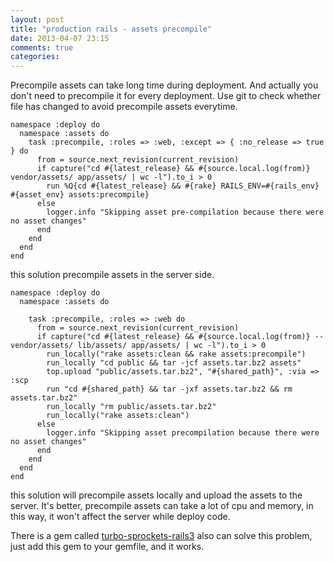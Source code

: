 ```yaml
---
layout: post
title: "production rails - assets precompile"
date: 2013-04-07 23:15
comments: true
categories: 
---
```

Precompile assets can take long time during deployment. And actually you don't need to precompile it for every deployment. Use git to check whether file has changed to avoid precompile assets everytime. 

```
namespace :deploy do
  namespace :assets do
    task :precompile, :roles => :web, :except => { :no_release => true } do
      from = source.next_revision(current_revision)
      if capture("cd #{latest_release} && #{source.local.log(from)} vendor/assets/ app/assets/ | wc -l").to_i > 0
        run %Q{cd #{latest_release} && #{rake} RAILS_ENV=#{rails_env} #{asset_env} assets:precompile}
      else
        logger.info "Skipping asset pre-compilation because there were no asset changes"
      end
    end
  end
end
```
this solution precompile assets in the server side.

```
namespace :deploy do
  namespace :assets do

    task :precompile, :roles => :web do
      from = source.next_revision(current_revision)
      if capture("cd #{latest_release} && #{source.local.log(from)} -- vendor/assets/ lib/assets/ app/assets/ | wc -l").to_i > 0
        run_locally("rake assets:clean && rake assets:precompile")
        run_locally "cd public && tar -jcf assets.tar.bz2 assets"
        top.upload "public/assets.tar.bz2", "#{shared_path}", :via => :scp
        run "cd #{shared_path} && tar -jxf assets.tar.bz2 && rm assets.tar.bz2"
        run_locally "rm public/assets.tar.bz2"
        run_locally("rake assets:clean")
      else
        logger.info "Skipping asset precompilation because there were no asset changes"
      end
    end
  end
end
```
this solution will precompile assets locally and upload the assets to the server. It's better, precompile assets can take a lot of cpu and memory, in this way, it won't affect the server while deploy code.

There is a gem called [turbo-sprockets-rails3](https://github.com/ndbroadbent/turbo-sprockets-rails3) also can solve this problem, just add this gem to your gemfile, and it works.